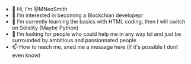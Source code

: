- 👋 Hi, I’m @MNeoSmith
- 👀 I’m interested in becoming a Blockchian developepr 
- 🌱 I’m currently learning the basics with HTML coding, then I will switch on Solidity (Maybe Python)
- 💞️ I’m looking for people who could help me in any way lol and just be surrounded by ambitious and passionnated people
- 📫 How to reach me, sned me a message here (if it's possible I dont even know)

<!---
MNeoSmith/MNeoSmith is a ✨ special ✨ repository because its `README.md` (this file) appears on your GitHub profile.
You can click the Preview link to take a look at your changes.
--->
